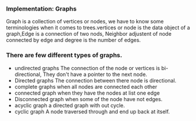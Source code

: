  ###                     Implementation: Graphs 
 
 Graph is a collection of vertices or nodes, we have to know some terminologies when it comes to trees.vertices or node is the data object of a graph,Edge is a connection of two nods,  Neighbor adjustent of node connected by edge and degree is the number of edges. 
   ### There are few different types of graphs.
   
   - undirected graphs 
   The connection of the node or vertices is bi-directional, They don't have a pointer to the next node.
   - Directed graphs
   The connection between there node is directional.
   - complete graphs
   when all nodes are connected each other
   - connected graph
   when they have the nodes at list one edge 
   - Disconnected graph 
   when some of the node have not edges. 
   - acyclic graph 
   a directed graph with out cycle. 
   - cyclic graph
   A node traversed through and end up back at itself. 
 

  
